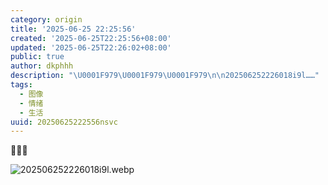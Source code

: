 ```yaml
---
category: origin
title: '2025-06-25 22:25:56'
created: '2025-06-25T22:25:56+08:00'
updated: '2025-06-25T22:26:02+08:00'
public: true
author: dkphhh
description: "\U0001F979\U0001F979\U0001F979\n\n202506252226018i9l……"
tags:
  - 图像
  - 情绪
  - 生活
uuid: 20250625222556nsvc
---
```


🥹🥹🥹

![202506252226018i9l.webp](https://img.dkphhh.me/202506252226018i9l.webp)
